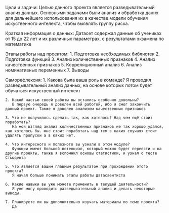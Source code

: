 Цели и задачи:
	Целью данного проекта является разведывательный анализ данных.
	Основными задачами были анализ и обработка даннх для дальнейшего использования их в качестве модели обучения искуственного интелекта, чтобы выявлять группу риска.

Краткая информация о данных:
	Датасет содержал данные об учениках от 15 до 22 лет и их различных параметрах, с результатами экзамена по математике

Этапы работы над проектом:
	1. Подготовка необходимых библиотек
	2. Подготовка функций
	3. Анализ количественных признаков
	4. Анализ качественных признаков
	5. Корреляционный анализ
	6. Анализ номинативных переменных
	7. Выводы

Саморефлексия:
	1. Какова была ваша роль в команде?
	   Я проводил разведывательный анализ данных, на основе которых потом будет обучаться искуственный интелект

	2. Какой частью своей работы вы остались особенно довольны?
	   В первую очередь я доволен всей работой, ибо я смог закончить данный проект. Также я доволен анализом качественных признаков
	
	3. Что не получилось сделать так, как хотелось? Над чем ещё стоит поработать?
	   На мой взгляд анализ количественных признаков не так хорошо удался, как хотелось бы. мне стоит поработать над тем в каких случаях стоит удалять пропуски а в каких нет.

	4. Что интересного и полезного вы узнали в этом модуле?
	   Функции имеют большой потенциал, который можно будет переести и на другие проекты, также я вспомнил основы статистики, и узнал о тесте Стьюдента 

	5. Что является вашим главным результатом при прохождении этого проекта?
	   Я начал больше понимать этапы работы датасаентиста 
	
	6. Какие навыки вы уже можете применить в текущей деятельности?
	   Я уже могу проводить разведывательный анализ и делать некоторые выводы.
	
	7. Планируете ли вы дополнительно изучать материалы по теме проекта?
	   Да